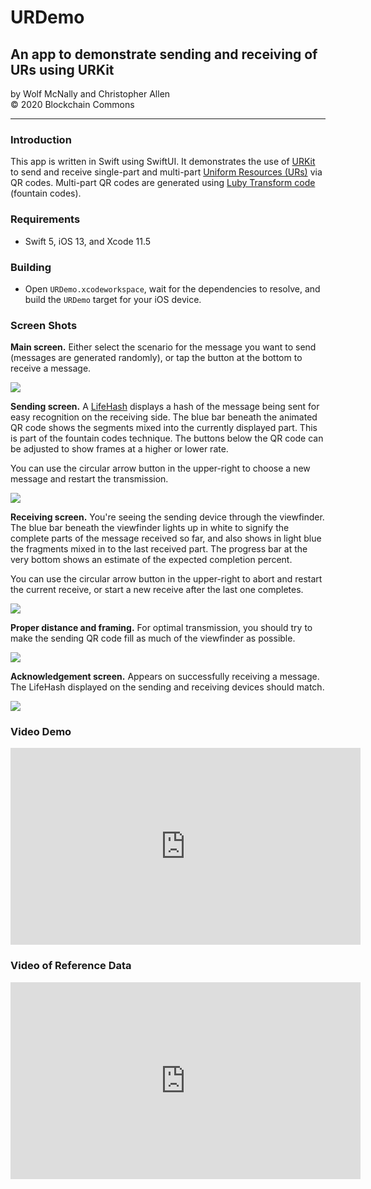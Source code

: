 # URDemo

## An app to demonstrate sending and receiving of URs using URKit

by Wolf McNally and Christopher Allen<br/>
© 2020 Blockchain Commons

---

### Introduction

This app is written in Swift using SwiftUI. It demonstrates the use of [URKit](https://github.com/BlockchainCommons/URKit) to send and receive single-part and multi-part [Uniform Resources (URs)](https://github.com/BlockchainCommons/Research/blob/master/papers/bcr-2020-005-ur.md) via QR codes. Multi-part QR codes are generated using [Luby Transform code](https://en.wikipedia.org/wiki/Luby_transform_code) (fountain codes).

### Requirements

* Swift 5, iOS 13, and Xcode 11.5

### Building

* Open `URDemo.xcodeworkspace`, wait for the dependencies to resolve, and build the `URDemo` target for your iOS device.

### Screen Shots

**Main screen.** Either select the scenario for the message you want to send (messages are generated randomly), or tap the button at the bottom to receive a message.

![](Images/1.jpg)

**Sending screen.** A [LifeHash](https://github.com/wolfmcnally/lifehash) displays a hash of the message being sent for easy recognition on the receiving side. The blue bar beneath the animated QR code shows the segments mixed into the currently displayed part. This is part of the fountain codes technique. The buttons below the QR code can be adjusted to show frames at a higher or lower rate.

You can use the circular arrow button in the upper-right to choose a new message and restart the transmission.

![](Images/2.jpg)

**Receiving screen.** You're seeing the sending device through the viewfinder. The blue bar beneath the viewfinder lights up in white to signify the complete parts of the message received so far, and also shows in light blue the fragments mixed in to the last received part. The progress bar at the very bottom shows an estimate of the expected completion percent.

You can use the circular arrow button in the upper-right to abort and restart the current receive, or start a new receive after the last one completes.

![](Images/3.jpg)

**Proper distance and framing.** For optimal transmission, you should try to make the sending QR code fill as much of the viewfinder as possible.

![](Images/4.jpg)

**Acknowledgement screen.** Appears on successfully receiving a message. The LifeHash displayed on the sending and receiving devices should match.

![](Images/5.jpg)

### Video Demo

<iframe width="560" height="315" src="https://www.youtube.com/embed/t-GGZ9FyuT8" frameborder="0" allow="accelerometer; autoplay; encrypted-media; gyroscope; picture-in-picture" allowfullscreen></iframe>

### Video of Reference Data

<iframe width="560" height="315" src="https://www.youtube.com/embed/YwgSmOa4ltg" frameborder="0" allow="accelerometer; autoplay; encrypted-media; gyroscope; picture-in-picture" allowfullscreen></iframe>
